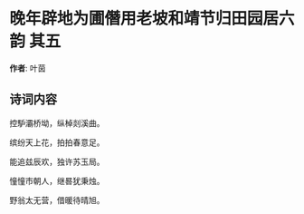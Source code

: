 # 晚年辟地为圃僭用老坡和靖节归田园居六韵  其五

**作者**: 叶茵

## 诗词内容

控馿灞桥坳，纵棹剡溪曲。

缤纷天上花，拍拍春意足。

能追兹辰欢，独许苏玉局。

憧憧市朝人，继晷犹秉烛。

野翁太无营，借暖待晴旭。

